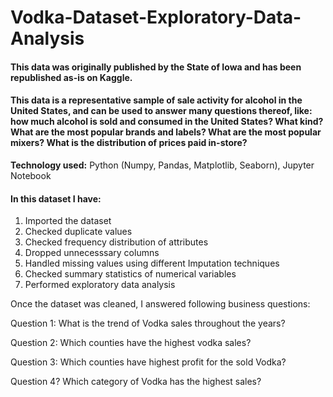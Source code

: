 # Vodka-Dataset-Exploratory-Data-Analysis

#### This data was originally published by the State of Iowa and has been republished as-is on Kaggle.

#### This data is a representative sample of sale activity for alcohol in the United States, and can be used to answer many questions thereof, like: how much alcohol is sold and consumed in the United States? What kind? What are the most popular brands and labels? What are the most popular mixers? What is the distribution of prices paid in-store?

**Technology used:** Python (Numpy, Pandas, Matplotlib, Seaborn), Jupyter Notebook

#### In this dataset I have:
1. Imported the dataset
2. Checked duplicate values
3. Checked frequency distribution of attributes
4. Dropped unnecesssary columns
5. Handled missing values using different Imputation techniques
6. Checked summary statistics of numerical variables
7. Performed exploratory data analysis

Once the dataset was cleaned, I answered following business questions:

Question 1:
What is the trend of Vodka sales throughout the years?

Question 2:
Which counties have the highest vodka sales?

Question 3:
Which counties have highest profit for the sold Vodka?

Question 4?
Which category of Vodka has the highest sales?
